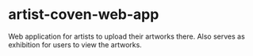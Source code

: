 # artist-coven-web-app
Web application for artists to upload their artworks there. Also serves as exhibition for users to view the artworks.
